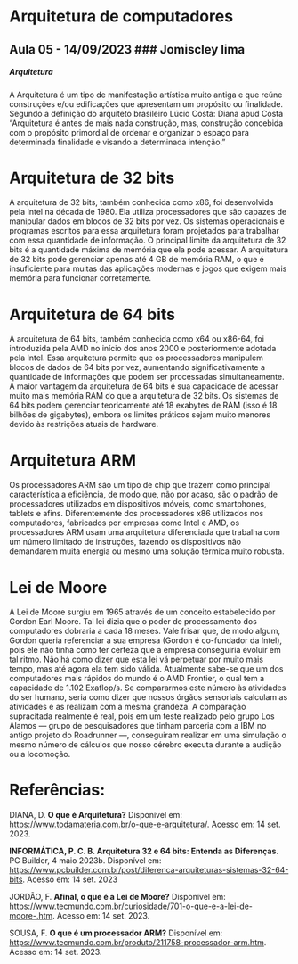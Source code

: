 # Arquitetura de computadores 
## Aula 05 - 14/09/2023   ### Jomiscley lima

##### Arquitetura

A Arquitetura é um tipo de manifestação artística muito antiga e que reúne construções e/ou edificações que apresentam um propósito ou finalidade. Segundo a definição do arquiteto brasileiro Lúcio Costa:
Diana apud Costa “Arquitetura é antes de mais nada construção, mas, construção concebida com o propósito primordial de ordenar e organizar o espaço para determinada finalidade e visando a determinada intenção.”


# Arquitetura de 32 bits

A arquitetura de 32 bits, também conhecida como x86, foi desenvolvida pela Intel na década de 1980. Ela utiliza processadores que são capazes de manipular dados em blocos de 32 bits por vez. Os sistemas operacionais e programas escritos para essa arquitetura foram projetados para trabalhar com essa quantidade de informação.
O principal limite da arquitetura de 32 bits é a quantidade máxima de memória que ela pode acessar. A arquitetura de 32 bits pode gerenciar apenas até 4 GB de memória RAM, o que é insuficiente para muitas das aplicações modernas e jogos que exigem mais memória para funcionar corretamente.


# Arquitetura de 64 bits

A arquitetura de 64 bits, também conhecida como x64 ou x86-64, foi introduzida pela AMD no início dos anos 2000 e posteriormente adotada pela Intel. Essa arquitetura permite que os processadores manipulem blocos de dados de 64 bits por vez, aumentando significativamente a quantidade de informações que podem ser processadas simultaneamente.
A maior vantagem da arquitetura de 64 bits é sua capacidade de acessar muito mais memória RAM do que a arquitetura de 32 bits. Os sistemas de 64 bits podem gerenciar teoricamente até 18 exabytes de RAM (isso é 18 bilhões de gigabytes), embora os limites práticos sejam muito menores devido às restrições atuais de hardware.


# Arquitetura ARM

Os processadores ARM são um tipo de chip que trazem como principal característica a eficiência, de modo que, não por acaso, são o padrão de processadores utilizados em dispositivos móveis, como smartphones, tablets e afins. Diferentemente dos processadores x86 utilizados nos computadores, fabricados por empresas como Intel e AMD, os processadores ARM usam uma arquitetura diferenciada que trabalha com um número limitado de instruções, fazendo os dispositivos não demandarem muita energia ou mesmo uma solução térmica muito robusta.


# Lei de Moore

A Lei de Moore surgiu em 1965 através de um conceito estabelecido por Gordon Earl Moore. Tal lei dizia que o poder de processamento dos computadores dobraria a cada 18 meses. Vale frisar que, de modo algum, Gordon queria referenciar a sua empresa (Gordon é co-fundador da Intel), pois ele não tinha como ter certeza que a empresa conseguiria evoluir em tal ritmo.
Não há como dizer que esta lei vá perpetuar por muito mais tempo, mas até agora ela tem sido válida. Atualmente sabe-se que um dos computadores mais rápidos do mundo é o AMD Frontier, o qual tem a capacidade de 1.102 Exaflop/s. Se compararmos este número às atividades do ser humano, seria como dizer que nossos órgãos sensoriais calculam as atividades e as realizam com a mesma grandeza.
A comparação supracitada realmente é real, pois em um teste realizado pelo grupo Los Alamos — grupo de pesquisadores que tinham parceria com a IBM no antigo projeto do Roadrunner —, conseguiram realizar em uma simulação o mesmo número de cálculos que nosso cérebro executa durante a audição ou a locomoção.


# Referências:

DIANA, D. **O que é Arquitetura?** Disponível em: <https://www.todamateria.com.br/o-que-e-arquitetura/>. Acesso em: 14 set. 2023.

**INFORMÁTICA, P. C. B. Arquitetura 32 e 64 bits: Entenda as Diferenças.** PC Builder, 4 maio 2023b. Disponível em: <https://www.pcbuilder.com.br/post/diferenca-arquiteturas-sistemas-32-64-bits>. Acesso em: 14 set. 2023 

JORDÃO, F. **Afinal, o que é a Lei de Moore?** Disponível em: <https://www.tecmundo.com.br/curiosidade/701-o-que-e-a-lei-de-moore-.htm>. Acesso em: 14 set. 2023.

SOUSA, F. **O que é um processador ARM?** Disponível em: <https://www.tecmundo.com.br/produto/211758-processador-arm.htm>. Acesso em: 14 set. 2023.
